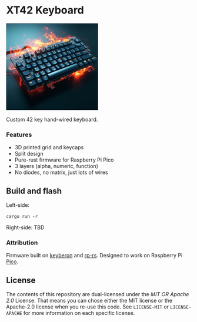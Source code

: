 # XT42 Keyboard

<img src="doc/xt-keeb.png">

Custom 42 key hand-wired keyboard.

### Features

* 3D printed grid and keycaps
* Split design
* Pure-rust firmware for Raspberry Pi Pico
* 3 layers (alpha, numeric, function)
* No diodes, no matrix, just lots of wires

## Build and flash

Left-side:

```
cargo run -r
```

Right-side: TBD

### Attribution

Firmware built on [keyberon](https://github.com/TeXitoi/keyberon) and [rp-rs](https://github.com/rp-rs/rp-hal). Designed to work on Raspberry Pi [Pico](https://www.raspberrypi.com/products/raspberry-pi-pico/).

## License

The contents of this repository are dual-licensed under the _MIT OR Apache 2.0_
License. That means you can chose either the MIT license or the Apache-2.0
license when you re-use this code. See `LICENSE-MIT` or `LICENSE-APACHE` for
more information on each specific license.
